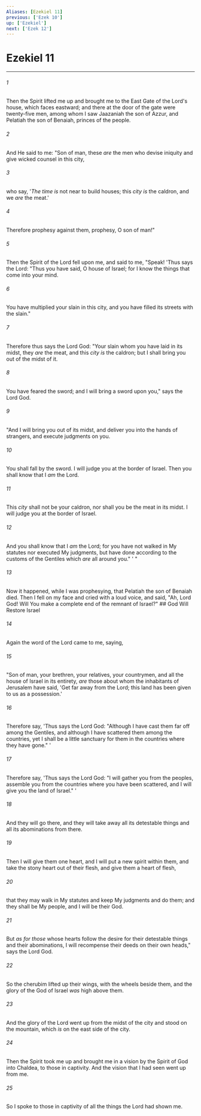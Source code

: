 ```yaml
---
Aliases: [Ezekiel 11]
previous: ['Ezek 10']
up: ['Ezekiel']
next: ['Ezek 12']
---
```

# Ezekiel 11

***


###### 1 
Then the Spirit lifted me up and brought me to the East Gate of the Lord's house, which faces eastward; and there at the door of the gate were twenty-five men, among whom I saw Jaazaniah the son of Azzur, and Pelatiah the son of Benaiah, princes of the people. 

###### 2 
And He said to me: "Son of man, these _are_ the men who devise iniquity and give wicked counsel in this city, 

###### 3 
who say, '_The time is_ not near to build houses; this _city is_ the caldron, and we _are_ the meat.' 

###### 4 
Therefore prophesy against them, prophesy, O son of man!" 

###### 5 
Then the Spirit of the Lord fell upon me, and said to me, "Speak! 'Thus says the Lord: "Thus you have said, O house of Israel; for I know the things that come into your mind. 

###### 6 
You have multiplied your slain in this city, and you have filled its streets with the slain." 

###### 7 
Therefore thus says the Lord God: "Your slain whom you have laid in its midst, they _are_ the meat, and this _city is_ the caldron; but I shall bring you out of the midst of it. 

###### 8 
You have feared the sword; and I will bring a sword upon you," says the Lord God. 

###### 9 
"And I will bring you out of its midst, and deliver you into the hands of strangers, and execute judgments on you. 

###### 10 
You shall fall by the sword. I will judge you at the border of Israel. Then you shall know that I _am_ the Lord. 

###### 11 
This _city_ shall not be your caldron, nor shall you be the meat in its midst. I will judge you at the border of Israel. 

###### 12 
And you shall know that I _am_ the Lord; for you have not walked in My statutes nor executed My judgments, but have done according to the customs of the Gentiles which _are_ all around you." ' " 

###### 13 
Now it happened, while I was prophesying, that Pelatiah the son of Benaiah died. Then I fell on my face and cried with a loud voice, and said, "Ah, Lord God! Will You make a complete end of the remnant of Israel?" ## God Will Restore Israel 

###### 14 
Again the word of the Lord came to me, saying, 

###### 15 
"Son of man, your brethren, your relatives, your countrymen, and all the house of Israel in its entirety, _are_ those about whom the inhabitants of Jerusalem have said, 'Get far away from the Lord; this land has been given to us as a possession.' 

###### 16 
Therefore say, 'Thus says the Lord God: "Although I have cast them far off among the Gentiles, and although I have scattered them among the countries, yet I shall be a little sanctuary for them in the countries where they have gone." ' 

###### 17 
Therefore say, 'Thus says the Lord God: "I will gather you from the peoples, assemble you from the countries where you have been scattered, and I will give you the land of Israel." ' 

###### 18 
And they will go there, and they will take away all its detestable things and all its abominations from there. 

###### 19 
Then I will give them one heart, and I will put a new spirit within them, and take the stony heart out of their flesh, and give them a heart of flesh, 

###### 20 
that they may walk in My statutes and keep My judgments and do them; and they shall be My people, and I will be their God. 

###### 21 
But _as for those_ whose hearts follow the desire for their detestable things and their abominations, I will recompense their deeds on their own heads," says the Lord God. 

###### 22 
So the cherubim lifted up their wings, with the wheels beside them, and the glory of the God of Israel _was_ high above them. 

###### 23 
And the glory of the Lord went up from the midst of the city and stood on the mountain, which _is_ on the east side of the city. 

###### 24 
Then the Spirit took me up and brought me in a vision by the Spirit of God into Chaldea, to those in captivity. And the vision that I had seen went up from me. 

###### 25 
So I spoke to those in captivity of all the things the Lord had shown me.
